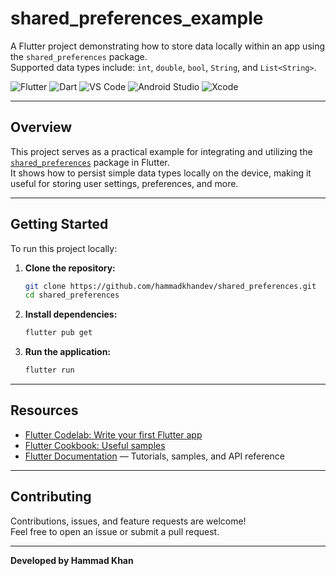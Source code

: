 
# shared_preferences_example

A Flutter project demonstrating how to store data locally within an app using the `shared_preferences` package.  
Supported data types include: `int`, `double`, `bool`, `String`, and `List<String>`.

![Flutter](https://img.shields.io/badge/Flutter-02569B?logo=flutter&logoColor=white)
![Dart](https://img.shields.io/badge/Dart-0175C2?logo=dart&logoColor=white)
![VS Code](https://img.shields.io/badge/VS%20Code-007ACC?logo=visual-studio-code&logoColor=white)
![Android Studio](https://img.shields.io/badge/Android%20Studio-3DDC84?logo=android-studio&logoColor=white)
![Xcode](https://img.shields.io/badge/Xcode-147EFB?logo=xcode&logoColor=white)

---

## Overview

This project serves as a practical example for integrating and utilizing the [`shared_preferences`](https://pub.dev/packages/shared_preferences) package in Flutter.  
It shows how to persist simple data types locally on the device, making it useful for storing user settings, preferences, and more.

---

## Getting Started

To run this project locally:

1. **Clone the repository:**
    ```sh
    git clone https://github.com/hammadkhandev/shared_preferences.git
    cd shared_preferences
    ```

2. **Install dependencies:**
    ```sh
    flutter pub get
    ```

3. **Run the application:**
    ```sh
    flutter run
    ```

---

## Resources

- [Flutter Codelab: Write your first Flutter app](https://docs.flutter.dev/get-started/codelab)
- [Flutter Cookbook: Useful samples](https://docs.flutter.dev/cookbook)
- [Flutter Documentation](https://docs.flutter.dev/) — Tutorials, samples, and API reference

---

## Contributing

Contributions, issues, and feature requests are welcome!  
Feel free to open an issue or submit a pull request.

---

**Developed by Hammad Khan**  
